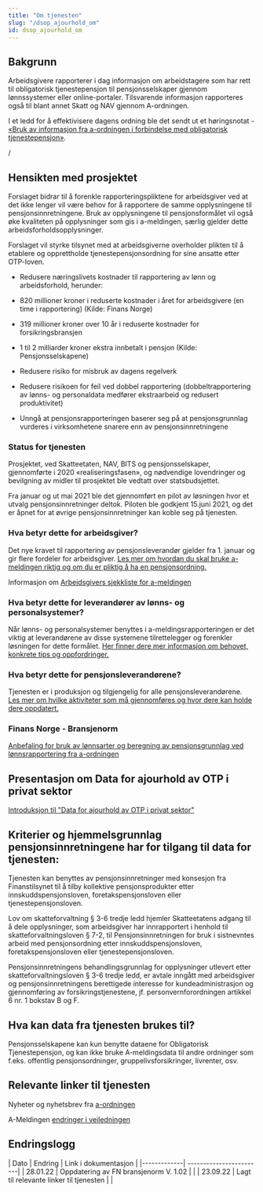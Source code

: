```yaml
---
title: "Om tjenesten"
slug: "/dsop_ajourhold_om"
id: dsop_ajourhold_om
---
```


## Bakgrunn
Arbeidsgivere rapporterer i dag informasjon om arbeidstagere som har rett til obligatorisk tjenestepensjon til pensjonsselskaper gjennom lønnssystemer eller online-portaler. Tilsvarende informasjon rapporteres også til blant annet Skatt og NAV gjennom A-ordningen.

I et ledd for å effektivisere dagens ordning ble det sendt ut et høringsnotat - [«Bruk av informasjon fra a-ordningen i forbindelse med obligatorisk tjenestepensjon»](https:/www.regjeringen.no/contentassets/c28bde5867704fcca0a195184631a747/horingsnotat--bruk-av-informasjon-fra-a-ordningen-i-forbindelse-med-obligatorisk-tjenestepensjon.pdf).

/

## Hensikten med prosjektet
Forslaget bidrar til å forenkle rapporteringspliktene for arbeidsgiver ved at det ikke lenger vil være behov for å rapportere de samme opplysningene til pensjonsinnretningene. Bruk av opplysningene til pensjonsformålet vil også øke kvaliteten på opplysninger som gis i a-meldingen, særlig gjelder dette arbeidsforholdsopplysninger.

Forslaget vil styrke tilsynet med at arbeidsgiverne overholder plikten til å etablere og opprettholde tjenestepensjonsordning for sine ansatte etter OTP-loven.

* Redusere næringslivets kostnader til rapportering av lønn og arbeidsforhold, herunder:
* 820 millioner kroner i reduserte kostnader i året for arbeidsgivere (en time i rapportering) (Kilde: Finans Norge)
* 319 millioner kroner over 10 år i reduserte kostnader for forsikringsbransjen
* 1 til 2 milliarder kroner ekstra innbetalt i pensjon (Kilde: Pensjonsselskapene)

* Redusere risiko for misbruk av dagens regelverk
* Redusere risikoen for feil ved dobbel rapportering (dobbeltrapportering av lønns- og personaldata medfører ekstraarbeid og redusert produktivitet)
* Unngå at pensjonsrapporteringen baserer seg på at pensjonsgrunnlag vurderes i virksomhetene snarere enn av pensjonsinnretningene

### Status for tjenesten
Prosjektet, ved Skatteetaten, NAV, BITS og pensjonsselskaper, gjennomførte i 2020 «realiseringsfasen», og nødvendige lovendringer og bevilgning av midler til prosjektet ble vedtatt over statsbudsjettet.

Fra januar og ut mai 2021 ble det gjennomført en pilot av løsningen hvor et utvalg pensjonsinnretninger deltok. Piloten ble godkjent 15.juni 2021, og det er åpnet for at øvrige pensjonsinnretninger kan koble seg på tjenesten.

### Hva betyr dette for arbeidsgiver?
Det nye kravet til rapportering av pensjonsleverandør gjelder fra 1. januar og gir flere fordeler for arbeidsgiver. [Les mer om hvordan du skal bruke a-meldingen riktig og om du er pliktig å ha en pensjonsordning.](https:/www.finansnorge.no/artikler/2021/q3/na-skal-pensjonsleverandor-oppgis-i-a-meldingen/)

Informasjon om [Arbeidsgivers sjekkliste for a-meldingen](https:/www.finansnorge.no/tema/avtaler-normer-og-regler/a-melding-for-pensjonsleverandorene/hva-betyr-dette-for-arbeidsgiver/arbeidsgivers-sjekkliste-for-a-melding/)

### Hva betyr dette for leverandører av lønns- og personalsystemer?
Når lønns- og personalsystemer benyttes i a-meldingsrapporteringen er det viktig at leverandørene av disse systemene tilrettelegger og forenkler løsningen for dette formålet. [Her finner dere mer informasjon om behovet, konkrete tips og oppfordringer.](https:/www.finansnorge.no/tema/avtaler-normer-og-regler/a-melding-for-pensjonsleverandorene/hva-betyr-dette-for-leverandorer-av-lonns--og-personalsystemer/)

### Hva betyr dette for pensjonsleverandørene?
Tjenesten er i produksjon og tilgjengelig for alle pensjonsleverandørene. [Les mer om hvilke aktiviteter som må gjennomføres og hvor dere kan holde dere oppdatert.](https:/www.finansnorge.no/tema/avtaler-normer-og-regler/a-melding-for-pensjonsleverandorene/hva-betyr-dette-for-pensjonsleverandorene/)

### Finans Norge - Bransjenorm
[Anbefaling for bruk av lønnsarter og beregning av
pensjonsgrunnlag ved lønnsrapportering fra
a-ordningen](https:/www.finansnorge.no/siteassets/dokumenter/maler-og-veiledere/anbefaling-for-bruk-av-lonnsarter-og-beregning-av-pensjonsgrunnlag-ved-lonnsrapportering-fra--a-ordningen.pdf)

## Presentasjon om Data for ajourhold av OTP i privat sektor
[Introduksjon til "Data for ajourhold av OTP i privat sektor"](/assets/Introduksjon_til_Data_for_ajourhold_av_OTP_i_privat_sektor_V1.pdf)

## Kriterier og hjemmelsgrunnlag pensjonsinnretningene har for tilgang til data for tjenesten:

Tjenesten kan benyttes av pensjonsinnretninger med konsesjon fra Finanstilsynet til å tilby kollektive pensjonsprodukter etter innskuddspensjonsloven, foretakspensjonsloven eller tjenestepensjonsloven.

Lov om skatteforvaltning &sect; 3-6 tredje ledd hjemler Skatteetatens adgang til å dele opplysninger, som arbeidsgiver har innrapportert i henhold til skatteforvaltningsloven &sect; 7-2, til Pensjonsinnretningen for bruk i sistnevntes arbeid med pensjonsordning etter innskuddspensjonsloven, foretakspensjonsloven eller tjenestepensjonsloven.

Pensjonsinnretningens behandlingsgrunnlag for opplysninger utlevert etter skatteforvaltningsloven &sect; 3-6 tredje ledd, er avtale inngått med arbeidsgiver og pensjonsinnretningens berettigede interesse for kundeadministrasjon og gjennomføring av forsikringstjenestene, jf. personvernforordningen artikkel 6 nr. 1 bokstav B og F.

## Hva kan data fra tjenesten brukes til?
Pensjonsselskapene kan kun benytte dataene for Obligatorisk Tjenestepensjon, og kan ikke bruke A-meldingsdata til andre ordninger som f.eks. offentlig pensjonsordninger, gruppelivsforsikringer, livrenter, osv.

## Relevante linker til tjenesten

Nyheter og nyhetsbrev fra [a-ordningen](https:/www.skatteetaten.no/bedrift-og-organisasjon/arbeidsgiver/a-meldingen/siste-fra-a-ordningen/)

A-Meldingen [endringer i veiledningen](https:/www.skatteetaten.no/bedrift-og-organisasjon/arbeidsgiver/a-meldingen/endringer-i-veiledningen/)

## Endringslogg

| Dato | Endring | Link i dokumentasjon |
|-------------| ------------------------|
| 28.01.22 | Oppdatering av FN bransjenorm V. 1.02 |  | | 23.09.22 | Lagt til relevante linker til tjenesten |  |